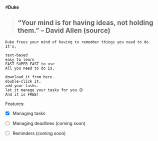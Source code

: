 #**Duke**
>## “Your mind is for having ideas, not holding them.” – David Allen (source)

```
Duke frees your mind of having to remember things you need to do. It's,

text-based
easy to learn
FAST SUPER FAST to use
All you need to do is,

download it from here.
double-click it.
add your tasks.
let it manage your tasks for you 😉
And it is FREE!
```
Features:

- [x] Managing tasks
- [ ] Managing deadlines (coming soon)
- [ ] Reminders (coming soon)

